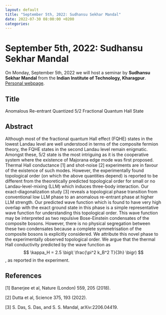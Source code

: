 ```yaml
---
layout: default
title: "September 5th, 2022: Sudhansu Sekhar Mandal"
date: 2022-07-30 08:00:00 +0200
categories:
---
```


# September 5th, 2022: Sudhansu Sekhar Mandal

On Monday, September 5th, 2022 we will host a seminar by **Sudhansu Sekhar Mandal** from the **Indian Institute of Technology, Kharagpur**.
<br>
[Personal webpage][mandal-webpage]. 

## Title

Anomalous Re-entrant Quantized 5/2 Fractional Quantum Hall State

## Abstract 

Although most of the fractional quantum Hall effect (FQHE) states in the lowest Landau level are well understood in terms of the composite fermion theory, the FQHE states in the second Landau level remain enigmatic. Amongst these, 5/2 state is the most intriguing as it is the cooperative system where the existence of Majorana edge mode was first proposed. Thermal Hall conductance [1] and shot-noise [2] experiments are in favour of the existence of such modes. However, the experimentally found topological order (on which the above quantities depend) is reported to be different from the theoretically predicted topological order for small or no Landau-level-mixing (LLM) which induces three-body interaction. Our exact-diagonalization study [3] reveals a topological phase transition from conventional low LLM phase to an anomalous re-entrant phase at higher LLM strength. Our predicted wave function which is found to have very high overlap with the exact ground state in this phase is a simple representative wave function for understanding this topological order. This wave function may be interpreted as two repulsive Bose-Einstein condensates of the composite bosons. However, there is no physical segregation between these two condensates because a complete symmetrisation of the composite bosons is explicitly considered. We attribute this novel phase to the experimentally observed topological order. We argue that the thermal Hall conductivity predicted by the wave function as $$ \kappa_H = 2.5 \bigl( \frac{\pi^2 k_B^2 T}{3h} \bigr) $$, as reported in the experiment.


## References


[1] Banerjee et al, Nature (London) 559, 205 (2018).

[2] Dutta et al, Science 375, 193 (2022).

[3] S. Das, S. Das, and S. S. Mandal, arXiv:2206.04419.


[mandal-webpage]: http://www.iitkgp.ac.in/department/PH/faculty/ph-sudhansu






